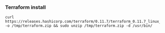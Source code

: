 
### Terraform install
```
curl https://releases.hashicorp.com/terraform/0.11.7/terraform_0.11.7_linux_amd64.zip -o /tmp/terraform.zip && sudo unzip /tmp/terraform.zip -d /usr/bin/
```